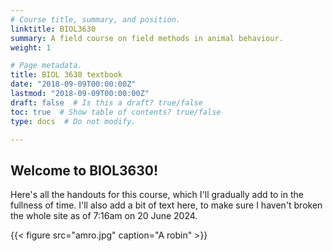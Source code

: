 ```yaml
---
# Course title, summary, and position.
linktitle: BIOL3630
summary: A field course on field methods in animal behaviour.
weight: 1

# Page metadata.
title: BIOL 3630 textbook
date: "2018-09-09T00:00:00Z"
lastmod: "2018-09-09T00:00:00Z"
draft: false  # Is this a draft? true/false
toc: true  # Show table of contents? true/false
type: docs  # Do not modify.

---
```



## Welcome to BIOL3630!


Here's all the handouts for this course, which I'll gradually add to in the fullness of time. I'll also add a bit of text here, to make sure I haven't broken the whole site as of 7:16am on 20 June 2024.

{{< figure src="amro.jpg" caption="A robin" >}}
